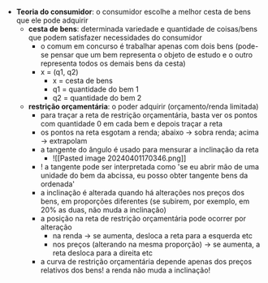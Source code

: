 * **Teoria do consumidor**: o consumidor escolhe a melhor cesta de bens que ele pode adquirir
	* **cesta de bens**: determinada variedade e quantidade de coisas/bens que podem satisfazer necessidades do consumidor
		* o comum em concurso é trabalhar apenas com dois bens (pode-se pensar que um bem representa o objeto de estudo e o outro representa todos os demais bens da cesta)
		* x = (q1, q2) 
			* x = cesta de bens
			* q1 = quantidade do bem 1
			* q2 = quantidade do bem 2
	* **restrição orçamentária**: o poder adquirir (orçamento/renda limitada)
		* para traçar a reta de restrição orçamentária, basta ver os pontos com quantidade 0 em cada bem e depois traçar a reta
		* os pontos na reta esgotam a renda; abaixo -> sobra renda; acima -> extrapolam
		* a tangente do ângulo é usado para mensurar a inclinação da reta
			* ![[Pasted image 20240401170346.png]]
		* ! a tangente pode ser interpretada como 'se eu abrir mão de uma unidade do bem da abcissa, eu posso obter tangente bens da ordenada'
		* a inclinação é alterada quando há alterações nos preços dos bens, em proporções diferentes (se subirem, por exemplo, em 20% as duas, não muda a inclinação)
		* a posição na reta de restrição orçamentária pode ocorrer por alteração
			* na renda -> se aumenta, desloca a reta para a esquerda etc
			* nos preços (alterando na mesma proporção) -> se aumenta, a reta desloca para a direita etc
		* a curva de restrição orçamentária depende apenas dos preços relativos dos bens! a renda não muda a inclinação!

